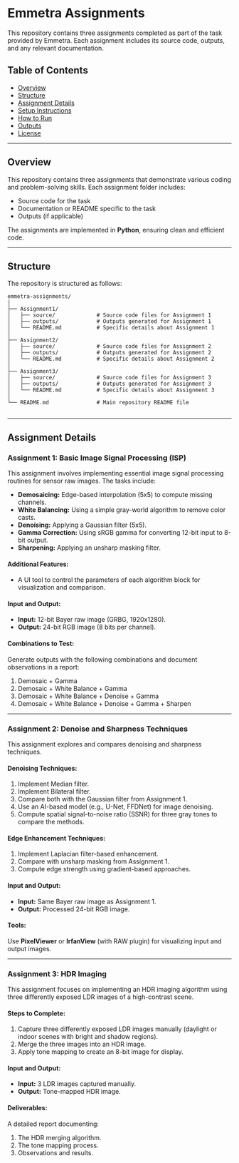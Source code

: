 # Emmetra Assignments

This repository contains three assignments completed as part of the task provided by Emmetra. Each assignment includes its source code, outputs, and any relevant documentation.

## Table of Contents

- [Overview](#overview)  
- [Structure](#structure)  
- [Assignment Details](#assignment-details)  
- [Setup Instructions](#setup-instructions)  
- [How to Run](#how-to-run)  
- [Outputs](#outputs)  
- [License](#license)  

---

## Overview

This repository contains three assignments that demonstrate various coding and problem-solving skills. Each assignment folder includes:

- Source code for the task  
- Documentation or README specific to the task  
- Outputs (if applicable)  

The assignments are implemented in **Python**, ensuring clean and efficient code.

---

## Structure

The repository is structured as follows:

```plaintext
emmetra-assignments/
│
├── Assignment1/
│   ├── source/             # Source code files for Assignment 1
│   ├── outputs/            # Outputs generated for Assignment 1
│   └── README.md           # Specific details about Assignment 1
│
├── Assignment2/
│   ├── source/             # Source code files for Assignment 2
│   ├── outputs/            # Outputs generated for Assignment 2
│   └── README.md           # Specific details about Assignment 2
│
├── Assignment3/
│   ├── source/             # Source code files for Assignment 3
│   ├── outputs/            # Outputs generated for Assignment 3
│   └── README.md           # Specific details about Assignment 3
│
└── README.md               # Main repository README file


``` 
---
  ## Assignment Details

### **Assignment 1: Basic Image Signal Processing (ISP)**  
This assignment involves implementing essential image signal processing routines for sensor raw images. The tasks include:  
- **Demosaicing:** Edge-based interpolation (5x5) to compute missing channels.  
- **White Balancing:** Using a simple gray-world algorithm to remove color casts.  
- **Denoising:** Applying a Gaussian filter (5x5).  
- **Gamma Correction:** Using sRGB gamma for converting 12-bit input to 8-bit output.  
- **Sharpening:** Applying an unsharp masking filter.  

#### Additional Features:  
- A UI tool to control the parameters of each algorithm block for visualization and comparison.  

#### Input and Output:  
- **Input:** 12-bit Bayer raw image (GRBG, 1920x1280).  
- **Output:** 24-bit RGB image (8 bits per channel).  

#### Combinations to Test:  
Generate outputs with the following combinations and document observations in a report:  
1. Demosaic + Gamma  
2. Demosaic + White Balance + Gamma  
3. Demosaic + White Balance + Denoise + Gamma  
4. Demosaic + White Balance + Denoise + Gamma + Sharpen  

---

### **Assignment 2: Denoise and Sharpness Techniques**  
This assignment explores and compares denoising and sharpness techniques.

#### Denoising Techniques:  
1. Implement Median filter.  
2. Implement Bilateral filter.  
3. Compare both with the Gaussian filter from Assignment 1.  
4. Use an AI-based model (e.g., U-Net, FFDNet) for image denoising.  
5. Compute spatial signal-to-noise ratio (SSNR) for three gray tones to compare the methods.  

#### Edge Enhancement Techniques:  
1. Implement Laplacian filter-based enhancement.  
2. Compare with unsharp masking from Assignment 1.  
3. Compute edge strength using gradient-based approaches.  

#### Input and Output:  
- **Input:** Same Bayer raw image as Assignment 1.  
- **Output:** Processed 24-bit RGB image.

#### Tools:  
Use **PixelViewer** or **IrfanView** (with RAW plugin) for visualizing input and output images.

---

### **Assignment 3: HDR Imaging**  
This assignment focuses on implementing an HDR imaging algorithm using three differently exposed LDR images of a high-contrast scene.

#### Steps to Complete:  
1. Capture three differently exposed LDR images manually (daylight or indoor scenes with bright and shadow regions).  
2. Merge the three images into an HDR image.  
3. Apply tone mapping to create an 8-bit image for display.  

#### Input and Output:  
- **Input:** 3 LDR images captured manually.  
- **Output:** Tone-mapped HDR image.

#### Deliverables:  
A detailed report documenting:  
1. The HDR merging algorithm.  
2. The tone mapping process.  
3. Observations and results.


